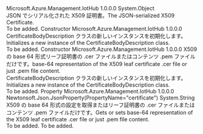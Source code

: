<Type Name="CertificateBodyDescription" FullName="Microsoft.Azure.Management.IotHub.Models.CertificateBodyDescription">
  <TypeSignature Language="C#" Value="public class CertificateBodyDescription" />
  <TypeSignature Language="ILAsm" Value=".class public auto ansi beforefieldinit CertificateBodyDescription extends System.Object" />
  <TypeSignature Language="DocId" Value="T:Microsoft.Azure.Management.IotHub.Models.CertificateBodyDescription" />
  <TypeSignature Language="VB.NET" Value="Public Class CertificateBodyDescription" />
  <TypeSignature Language="F#" Value="type CertificateBodyDescription = class" />
  <AssemblyInfo>
    <AssemblyName>Microsoft.Azure.Management.IotHub</AssemblyName>
    <AssemblyVersion>1.0.0.0</AssemblyVersion>
  </AssemblyInfo>
  <Base>
    <BaseTypeName>System.Object</BaseTypeName>
  </Base>
  <Interfaces />
  <Docs>
    <summary>
            <span data-ttu-id="6bb72-101">JSON でシリアル化された X509 証明書。</span><span class="sxs-lookup"><span data-stu-id="6bb72-101">The JSON-serialized X509 Certificate.</span></span>
            </summary>
    <remarks>To be added.</remarks>
  </Docs>
  <Members>
    <Member MemberName=".ctor">
      <MemberSignature Language="C#" Value="public CertificateBodyDescription ();" />
      <MemberSignature Language="ILAsm" Value=".method public hidebysig specialname rtspecialname instance void .ctor() cil managed" />
      <MemberSignature Language="DocId" Value="M:Microsoft.Azure.Management.IotHub.Models.CertificateBodyDescription.#ctor" />
      <MemberSignature Language="VB.NET" Value="Public Sub New ()" />
      <MemberType>Constructor</MemberType>
      <AssemblyInfo>
        <AssemblyName>Microsoft.Azure.Management.IotHub</AssemblyName>
        <AssemblyVersion>1.0.0.0</AssemblyVersion>
      </AssemblyInfo>
      <Parameters />
      <Docs>
        <summary>
            <span data-ttu-id="6bb72-102">CertificateBodyDescription クラスの新しいインスタンスを初期化します。</span><span class="sxs-lookup"><span data-stu-id="6bb72-102">Initializes a new instance of the CertificateBodyDescription class.</span></span>
            </summary>
        <remarks>To be added.</remarks>
      </Docs>
    </Member>
    <Member MemberName=".ctor">
      <MemberSignature Language="C#" Value="public CertificateBodyDescription (string certificate = null);" />
      <MemberSignature Language="ILAsm" Value=".method public hidebysig specialname rtspecialname instance void .ctor(string certificate) cil managed" />
      <MemberSignature Language="DocId" Value="M:Microsoft.Azure.Management.IotHub.Models.CertificateBodyDescription.#ctor(System.String)" />
      <MemberSignature Language="VB.NET" Value="Public Sub New (Optional certificate As String = null)" />
      <MemberSignature Language="F#" Value="new Microsoft.Azure.Management.IotHub.Models.CertificateBodyDescription : string -&gt; Microsoft.Azure.Management.IotHub.Models.CertificateBodyDescription" Usage="new Microsoft.Azure.Management.IotHub.Models.CertificateBodyDescription certificate" />
      <MemberType>Constructor</MemberType>
      <AssemblyInfo>
        <AssemblyName>Microsoft.Azure.Management.IotHub</AssemblyName>
        <AssemblyVersion>1.0.0.0</AssemblyVersion>
      </AssemblyInfo>
      <Parameters>
        <Parameter Name="certificate" Type="System.String" />
      </Parameters>
      <Docs>
        <param name="certificate"><span data-ttu-id="6bb72-103">X509 の base 64 形式リーフ証明書の .cer ファイルまたはコンテンツ .pem ファイルだけです。</span><span class="sxs-lookup"><span data-stu-id="6bb72-103">base-64 representation of the X509 leaf certificate .cer file or just .pem file content.</span></span></param>
        <summary>
            <span data-ttu-id="6bb72-104">CertificateBodyDescription クラスの新しいインスタンスを初期化します。</span><span class="sxs-lookup"><span data-stu-id="6bb72-104">Initializes a new instance of the CertificateBodyDescription class.</span></span>
            </summary>
        <remarks>To be added.</remarks>
      </Docs>
    </Member>
    <Member MemberName="Certificate">
      <MemberSignature Language="C#" Value="public string Certificate { get; set; }" />
      <MemberSignature Language="ILAsm" Value=".property instance string Certificate" />
      <MemberSignature Language="DocId" Value="P:Microsoft.Azure.Management.IotHub.Models.CertificateBodyDescription.Certificate" />
      <MemberSignature Language="VB.NET" Value="Public Property Certificate As String" />
      <MemberSignature Language="F#" Value="member this.Certificate : string with get, set" Usage="Microsoft.Azure.Management.IotHub.Models.CertificateBodyDescription.Certificate" />
      <MemberType>Property</MemberType>
      <AssemblyInfo>
        <AssemblyName>Microsoft.Azure.Management.IotHub</AssemblyName>
        <AssemblyVersion>1.0.0.0</AssemblyVersion>
      </AssemblyInfo>
      <Attributes>
        <Attribute>
          <AttributeName>Newtonsoft.Json.JsonProperty(PropertyName="certificate")</AttributeName>
        </Attribute>
      </Attributes>
      <ReturnValue>
        <ReturnType>System.String</ReturnType>
      </ReturnValue>
      <Docs>
        <summary>
            <span data-ttu-id="6bb72-105">X509 の base 64 形式の設定を取得またはリーフ証明書の .cer ファイルまたはコンテンツ .pem ファイルだけです。</span><span class="sxs-lookup"><span data-stu-id="6bb72-105">Gets or sets base-64 representation of the X509 leaf certificate .cer file or just .pem file content.</span></span>
            </summary>
        <value>To be added.</value>
        <remarks>To be added.</remarks>
      </Docs>
    </Member>
  </Members>
</Type>